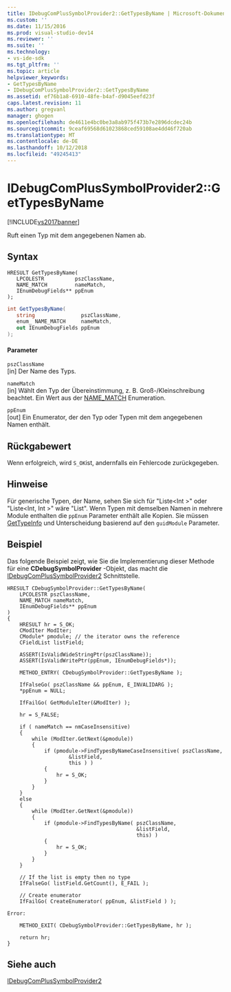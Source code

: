 ```yaml
---
title: IDebugComPlusSymbolProvider2::GetTypesByName | Microsoft-Dokumentation
ms.custom: ''
ms.date: 11/15/2016
ms.prod: visual-studio-dev14
ms.reviewer: ''
ms.suite: ''
ms.technology:
- vs-ide-sdk
ms.tgt_pltfrm: ''
ms.topic: article
helpviewer_keywords:
- GetTypesByName
- IDebugComPlusSymbolProvider2::GetTypesByName
ms.assetid: ef76b1a8-6910-48fe-b4af-d9045eefd23f
caps.latest.revision: 11
ms.author: gregvanl
manager: ghogen
ms.openlocfilehash: de4611e4bc0be3a8ab975f473b7e2896dcdec24b
ms.sourcegitcommit: 9ceaf69568d61023868ced59108ae4dd46f720ab
ms.translationtype: MT
ms.contentlocale: de-DE
ms.lasthandoff: 10/12/2018
ms.locfileid: "49245413"
---
```

# <a name="idebugcomplussymbolprovider2gettypesbyname"></a>IDebugComPlusSymbolProvider2::GetTypesByName
[!INCLUDE[vs2017banner](../../../includes/vs2017banner.md)]

Ruft einen Typ mit dem angegebenen Namen ab.  
  
## <a name="syntax"></a>Syntax  
  
```cpp#  
HRESULT GetTypesByName(  
   LPCOLESTR          pszClassName,  
   NAME_MATCH         nameMatch,  
   IEnumDebugFields** ppEnum  
);  
```  
  
```csharp  
int GetTypesByName(  
   string               pszClassName,  
   enum_ NAME_MATCH     nameMatch,  
   out IEnumDebugFields ppEnum  
);  
```  
  
#### <a name="parameters"></a>Parameter  
 `pszClassName`  
 [in] Der Name des Typs.  
  
 `nameMatch`  
 [in] Wählt den Typ der Übereinstimmung, z. B. Groß-/Kleinschreibung beachtet. Ein Wert aus der [NAME_MATCH](../../../extensibility/debugger/reference/name-match.md) Enumeration.  
  
 `ppEnum`  
 [out] Ein Enumerator, der den Typ oder Typen mit dem angegebenen Namen enthält.  
  
## <a name="return-value"></a>Rückgabewert  
 Wenn erfolgreich, wird `S_OK`ist, andernfalls ein Fehlercode zurückgegeben.  
  
## <a name="remarks"></a>Hinweise  
 Für generische Typen, der Name, sehen Sie sich für "Liste\<Int >" oder "Liste\<Int, Int >" wäre "List". Wenn Typen mit demselben Namen in mehrere Module enthalten die `ppEnum` Parameter enthält alle Kopien. Sie müssen [GetTypeInfo](../../../extensibility/debugger/reference/idebugfield-gettypeinfo.md) und Unterscheidung basierend auf den `guidModule` Parameter.  
  
## <a name="example"></a>Beispiel  
 Das folgende Beispiel zeigt, wie Sie die Implementierung dieser Methode für eine **CDebugSymbolProvider** -Objekt, das macht die [IDebugComPlusSymbolProvider2](../../../extensibility/debugger/reference/idebugcomplussymbolprovider2.md) Schnittstelle.  
  
```cpp#  
HRESULT CDebugSymbolProvider::GetTypesByName(  
    LPCOLESTR pszClassName,  
    NAME_MATCH nameMatch,  
    IEnumDebugFields** ppEnum  
)  
{  
    HRESULT hr = S_OK;  
    CModIter ModIter;  
    CModule* pmodule; // the iterator owns the reference  
    CFieldList listField;  
  
    ASSERT(IsValidWideStringPtr(pszClassName));  
    ASSERT(IsValidWritePtr(ppEnum, IEnumDebugFields*));  
  
    METHOD_ENTRY( CDebugSymbolProvider::GetTypesByName );  
  
    IfFalseGo( pszClassName && ppEnum, E_INVALIDARG );  
    *ppEnum = NULL;  
  
    IfFailGo( GetModuleIter(&ModIter) );  
  
    hr = S_FALSE;  
  
    if ( nameMatch == nmCaseInsensitive)  
    {  
        while (ModIter.GetNext(&pmodule))  
        {  
            if (pmodule->FindTypesByNameCaseInsensitive( pszClassName,  
                    &listField,  
                    this ) )  
            {  
                hr = S_OK;  
            }  
        }  
    }  
    else  
    {  
        while (ModIter.GetNext(&pmodule))  
        {  
            if (pmodule->FindTypesByName( pszClassName,  
                                          &listField,  
                                          this) )  
            {  
                hr = S_OK;  
            }  
        }  
    }  
  
    // If the list is empty then no type  
    IfFalseGo( listField.GetCount(), E_FAIL );  
  
    // Create enumerator  
    IfFailGo( CreateEnumerator( ppEnum, &listField ) );  
  
Error:  
  
    METHOD_EXIT( CDebugSymbolProvider::GetTypesByName, hr );  
  
    return hr;  
}  
```  
  
## <a name="see-also"></a>Siehe auch  
 [IDebugComPlusSymbolProvider2](../../../extensibility/debugger/reference/idebugcomplussymbolprovider2.md)

